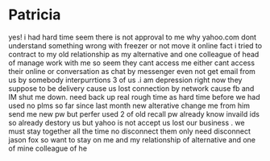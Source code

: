 Patricia
========

yes! i had hard time seem there is not approval to me why yahoo.com dont understand something wrong with freezer or not move it online fact i tried to contract to my old relationship as my alternative  and one colleague of head of manage work with me so seem they cant access me either cant access their online or conversation as chat by messenger even not get email from us by somebody interpurrtions 3 of us .i am depression right now they suppose to be delivery cause us lost connection by network cause fb and IM shut me down. need back up real rough time as hard time before we had used no plms so far since last month new alterative change me from him send me new pw but perfer used 2 of old recall pw already know invaild ids so already destory us but yahoo is not accept us lost our business . we must stay together all the time no disconnect them only need disconnect jason fox so want to stay on me and my relationship of alternative and one of mine colleague of he
